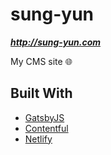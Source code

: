 # sung-yun

***http://sung-yun.com***

My CMS site 🌐

## Built With

* [GatsbyJS](https://www.gatsbyjs.org/)
* [Contentful](https://www.contentful.com/)
* [Netlify](https://www.netlify.com/)

